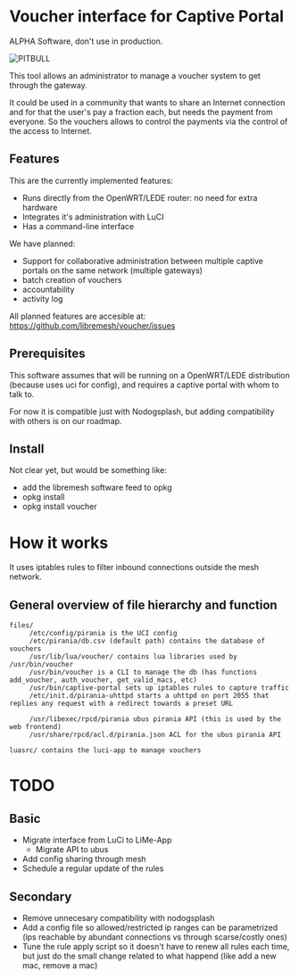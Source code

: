 # Voucher interface for Captive Portal

ALPHA Software, don't use in production.

![PITBULL](https://j.gifs.com/X6vnX8.gif)

This tool allows an administrator to manage a voucher system to get through the gateway.

It could be used in a community that wants to share an Internet connection and for that the user's pay a fraction each, but needs the payment from everyone. So the vouchers allows to control the payments via the control of the access to Internet.

## Features

This are the currently implemented features:
  * Runs directly from the OpenWRT/LEDE router: no need for extra hardware
  * Integrates it's administration with LuCI
  * Has a command-line interface

We have planned:
  * Support for collaborative administration between multiple captive portals on the same network (multiple gateways)
  * batch creation of vouchers
  * accountability
  * activity log

All planned features are accesible at: https://github.com/libremesh/voucher/issues

## Prerequisites

This software assumes that will be running on a OpenWRT/LEDE distribution (because uses uci for config), and requires a captive portal with whom to talk to.

For now it is compatible just with Nodogsplash, but adding compatibility with others is on our roadmap.

## Install

Not clear yet, but would be something like:
  * add the libremesh software feed to opkg
  * opkg install <captive portal>
  * opkg install voucher

# How it works

It uses iptables rules to filter inbound connections outside the mesh network.

## General overview of file hierarchy and function

```
files/
     /etc/config/pirania is the UCI config
     /etc/pirania/db.csv (default path) contains the database of vouchers
     /usr/lib/lua/voucher/ contains lua libraries used by /usr/bin/voucher
     /usr/bin/voucher is a CLI to manage the db (has functions add_voucher, auth_voucher, get_valid_macs, etc)
     /usr/bin/captive-portal sets up iptables rules to capture traffic
     /etc/init.d/pirania-uhttpd starts a uhttpd on port 2055 that replies any request with a redirect towards a preset URL

     /usr/libexec/rpcd/pirania ubus pirania API (this is used by the web frontend)
     /usr/share/rpcd/acl.d/pirania.json ACL for the ubus pirania API

luasrc/ contains the luci-app to manage vouchers
```

# TODO

## Basic

  * Migrate interface from LuCi to LiMe-App
    * Migrate API to ubus
  * Add config sharing through mesh
  * Schedule a regular update of the rules

## Secondary

  * Remove unnecesary compatibility with nodogsplash
  * Add a config file so allowed/restricted ip ranges can be parametrized (ips reachable by abundant connections vs through scarse/costly ones)
  * Tune the rule apply script so it doesn't have to renew all rules each time, but just do the small change related to what happend (like add a new mac, remove a mac)


